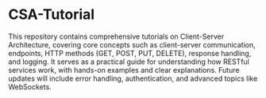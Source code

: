# CSA-Tutorial
This repository contains comprehensive tutorials on Client-Server Architecture, covering core concepts such as client-server communication, endpoints, HTTP methods (GET, POST, PUT, DELETE), response handling, and logging. It serves as a practical guide for understanding how RESTful services work, with hands-on examples and clear explanations. Future updates will include error handling, authentication, and advanced topics like WebSockets.

